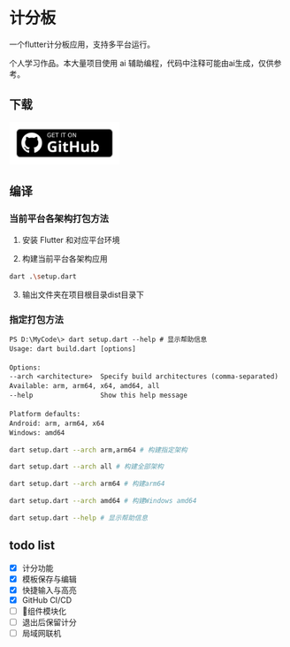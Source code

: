 # 计分板

一个flutter计分板应用，支持多平台运行。

个人学习作品。本大量项目使用 ai 辅助编程，代码中注释可能由ai生成，仅供参考。

## 下载

<a href="https://github.com/youzhiran/counters/releases"><img alt="Get it on GitHub" src="snapshots/get-it-on-github.svg" width="200px"/></a>


## 编译

### 当前平台各架构打包方法

1. 安装 Flutter 和对应平台环境

2. 构建当前平台各架构应用

  ```bash
  dart .\setup.dart
  ```

3. 输出文件夹在项目根目录dist目录下


### 指定打包方法


```txt
PS D:\MyCode\> dart setup.dart --help # 显示帮助信息
Usage: dart build.dart [options]

Options:
--arch <architecture>  Specify build architectures (comma-separated)
Available: arm, arm64, x64, amd64, all
--help                 Show this help message

Platform defaults:
Android: arm, arm64, x64
Windows: amd64
```



```bash
dart setup.dart --arch arm,arm64 # 构建指定架构
```

```bash
dart setup.dart --arch all # 构建全部架构
```

```bash
dart setup.dart --arch arm64 # 构建arm64
```

```bash
dart setup.dart --arch amd64 # 构建Windows amd64
```

```bash
dart setup.dart --help # 显示帮助信息
```

## todo list

- [x] 计分功能
- [x] 模板保存与编辑
- [x] 快捷输入与高亮
- [x] GitHub CI/CD
- [ ] 🚧组件模块化
- [ ] 退出后保留计分
- [ ] 局域网联机
